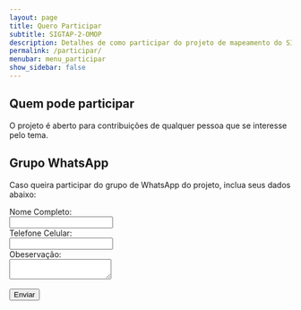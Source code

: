 ```yaml
---
layout: page
title: Quero Participar
subtitle: SIGTAP-2-OMOP
description: Detalhes de como participar do projeto de mapeamento do SIGTAP para OMOP CDM
permalink: /participar/
menubar: menu_participar
show_sidebar: false
---
```


## Quem pode participar
O projeto é aberto para contribuições de qualquer pessoa que se interesse pelo tema.

## Grupo WhatsApp
Caso queira participar do grupo de WhatsApp do projeto, inclua seus dados abaixo:
<form action="https://formspree.io/f/mbjblwoq" method="POST">
  <label>Nome Completo:</label><br>
  <input type="text" name="Nome"><br>
  <label>Telefone Celular:</label><br>
  <input type="text" name="Celular"><br>
  <label>Obeservação:</label><br>
  <textarea name="Obs"></textarea><br><br>
  <button type="submit">Enviar</button>
</form>

